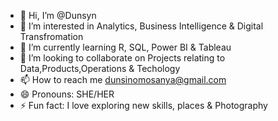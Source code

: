 - 👋 Hi, I’m @Dunsyn
- 👀 I’m interested in Analytics, Business Intelligence & Digital Transfromation
- 🌱 I’m currently learning R, SQL, Power BI & Tableau
- 💞️ I’m looking to collaborate on Projects relating to Data,Products,Operations & Techology
- 📫 How to reach me dunsinomosanya@gmail.com
- 😄 Pronouns: SHE/HER
- ⚡ Fun fact: I love exploring new skills, places & Photography

<!---
Dunsyn/Dunsyn is a ✨ special ✨ repository because its `README.md` (this file) appears on your GitHub profile.
You can click the Preview link to take a look at your changes.
--->
